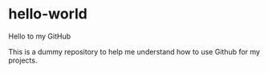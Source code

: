 # hello-world
Hello to my GitHub 

This is a dummy repository to help me understand how to use Github for my projects.

